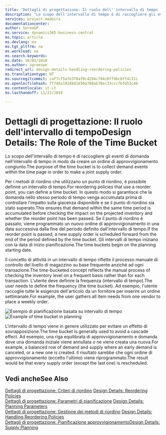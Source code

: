 ```yaml
---
title: 'Dettagli di progettazione: Il ruolo dell''intervallo di tempo | Microsoft Docs'
description: "Lo scopo dell'intervallo di tempo è di raccogliere gli eventi di domanda nell'intervallo di tempo in modo da creare un ordine di approvvigionamento congiunto."
services: project-madeira
documentationcenter: 
author: SorenGP
ms.service: dynamics365-business-central
ms.topic: article
ms.devlang: na
ms.tgt_pltfrm: na
ms.workload: na
ms.search.keywords: 
ms.date: 10/01/2018
ms.author: sgroespe
redirect_url: design-details-handling-reordering-policies
ms.translationtype: HT
ms.sourcegitcommit: caf7cf5afe370af0c4294c794c0ff9bc8ff4c31c
ms.openlocfilehash: ff748a192d8d1650a708ab70ec33ccc7bfd53c48
ms.contentlocale: it-it
ms.lasthandoff: 11/22/2018

---
```

# <a name="design-details-the-role-of-the-time-bucket"></a><span data-ttu-id="dc94d-103">Dettagli di progettazione: Il ruolo dell'intervallo di tempo</span><span class="sxs-lookup"><span data-stu-id="dc94d-103">Design Details: The Role of the Time Bucket</span></span>
<span data-ttu-id="dc94d-104">Lo scopo dell'intervallo di tempo è di raccogliere gli eventi di domanda nell'intervallo di tempo in modo da creare un ordine di approvvigionamento congiunto.</span><span class="sxs-lookup"><span data-stu-id="dc94d-104">The purpose of the time bucket is to collect demand events within the time page in order to make a joint supply order.</span></span>  

 <span data-ttu-id="dc94d-105">Per i metodi di riordino che utilizzano un punto di riordino, è possibile definire un intervallo di tempo.</span><span class="sxs-lookup"><span data-stu-id="dc94d-105">For reordering policies that use a reorder point, you can define a time bucket.</span></span> <span data-ttu-id="dc94d-106">In questo modo si garantisce che la domanda nello stesso periodo di tempo venga accumulata prima di controllare l'impatto sulla giacenza disponibile e se il punto di riordino sia stato superato.</span><span class="sxs-lookup"><span data-stu-id="dc94d-106">This ensures that demand within the same time period is accumulated before checking the impact on the projected inventory and whether the reorder point has been passed.</span></span> <span data-ttu-id="dc94d-107">Se il punto di riordino è passato, viene programmato un nuovo ordine di approvvigionamento in una data successiva dalla fine del periodo definito dall'intervallo di tempo.</span><span class="sxs-lookup"><span data-stu-id="dc94d-107">If the reorder point is passed, a new supply order is scheduled forward from the end of the period defined by the time bucket.</span></span> <span data-ttu-id="dc94d-108">Gli intervalli di tempo iniziano con la data di inizio pianificazione.</span><span class="sxs-lookup"><span data-stu-id="dc94d-108">The time buckets begin on the planning starting date.</span></span>  

 <span data-ttu-id="dc94d-109">Il concetto di attività in un intervallo di tempo riflette il processo manuale di controllo del livello di magazzino su base frequente anziché ad ogni transazione.</span><span class="sxs-lookup"><span data-stu-id="dc94d-109">The time-bucketed concept reflects the manual process of checking the inventory level on a frequent basis rather than for each transaction.</span></span> <span data-ttu-id="dc94d-110">L'utente deve definire la frequenza (intervallo di tempo).</span><span class="sxs-lookup"><span data-stu-id="dc94d-110">The user needs to define the frequency (the time bucket).</span></span> <span data-ttu-id="dc94d-111">Ad esempio, l'utente raccoglie tutte le esigenze dell'articolo da un fornitore per inserire un ordine settimanale.</span><span class="sxs-lookup"><span data-stu-id="dc94d-111">For example, the user gathers all item needs from one vendor to place a weekly order.</span></span>  

 <span data-ttu-id="dc94d-112">![Esempio di pianificazione basata su intervallo di tempo](media/nav_app_supply_planning_2_reorder_cycle.png "Esempio di pianificazione basata su intervallo di tempo")</span><span class="sxs-lookup"><span data-stu-id="dc94d-112">![Example of time bucket in planning](media/nav_app_supply_planning_2_reorder_cycle.png "Example of time bucket in planning")</span></span>  

 <span data-ttu-id="dc94d-113">L'intervallo di tempo viene in genere utilizzato per evitare un effetto di sovrapposizione.</span><span class="sxs-lookup"><span data-stu-id="dc94d-113">The time bucket is generally used to avoid a cascade effect.</span></span> <span data-ttu-id="dc94d-114">Ad esempio, una riga equilibrata di approvvigionamento e domanda dove una domanda iniziale viene annullata o ne viene creata una nuova.</span><span class="sxs-lookup"><span data-stu-id="dc94d-114">For example, a balanced row of demand and supply where an early demand is canceled, or a new one is created.</span></span> <span data-ttu-id="dc94d-115">Il risultato sarebbe che ogni ordine di approvvigionamento (eccetto l'ultimo) viene riprogrammato.</span><span class="sxs-lookup"><span data-stu-id="dc94d-115">The result would be that every supply order (except the last one) is rescheduled.</span></span>  

## <a name="see-also"></a><span data-ttu-id="dc94d-116">Vedi anche</span><span class="sxs-lookup"><span data-stu-id="dc94d-116">See Also</span></span>  
 <span data-ttu-id="dc94d-117">[Dettagli di progettazione: Criteri di riordino](design-details-reordering-policies.md) </span><span class="sxs-lookup"><span data-stu-id="dc94d-117">[Design Details: Reordering Policies](design-details-reordering-policies.md) </span></span>  
 <span data-ttu-id="dc94d-118">[Dettagli di progettazione: Parametri di pianificazione](design-details-planning-parameters.md) </span><span class="sxs-lookup"><span data-stu-id="dc94d-118">[Design Details: Planning Parameters](design-details-planning-parameters.md) </span></span>  
 <span data-ttu-id="dc94d-119">[Dettagli di progettazione: Gestione dei metodi di riordino](design-details-handling-reordering-policies.md) </span><span class="sxs-lookup"><span data-stu-id="dc94d-119">[Design Details: Handling Reordering Policies](design-details-handling-reordering-policies.md) </span></span>  
 [<span data-ttu-id="dc94d-120">Dettagli di progettazione: Pianificazione approvvigionamento</span><span class="sxs-lookup"><span data-stu-id="dc94d-120">Design Details: Supply Planning</span></span>](design-details-supply-planning.md)

